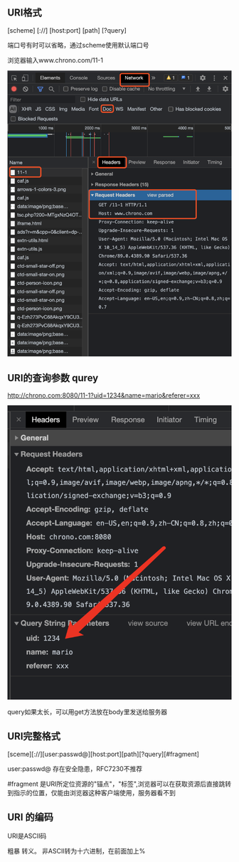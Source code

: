 ## URI格式

[scheme] [://] [host:port] [path] [?query]

端口号有时可以省略，通过scheme使用默认端口号

浏览器输入www.chrono.com/11-1

![结果](../assets/005_uri.png)

## URI的查询参数 qurey

http://chrono.com:8080/11-1?uid=1234&name=mario&referer=xxx

![结果](../assets/006_uri.png)

query如果太长，可以用get方法放在body里发送给服务器

## URI完整格式

[sceme][://][user:passwd@][host:port][path][?query][#fragment]

user:passwd@ 存在安全隐患，RFC7230不推荐

#fragment 是URI所定位资源的"锚点"，"标签",浏览器可以在获取资源后直接跳转到指示的位置，仅能由浏览器这种客户端使用，服务器看不到

## URI 的编码

URI是ASCII码

粗暴 转义。 非ASCII转为十六进制，在前面加上%


